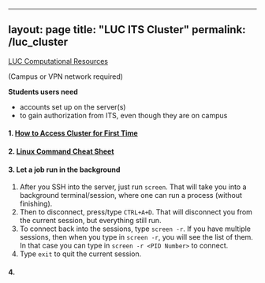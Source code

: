 
---
layout: page
title: "LUC ITS Cluster"
permalink: /luc_cluster
---

[LUC Computational Resources](https://www.luc.edu/its/rcs/computationalresources/)

(Campus or VPN network required)

**Students users need**
 - accounts set up on the server(s)
 - to gain authorization from ITS, even though they are on campus

#### 1.  [How to Access Cluster for First Time](~/research/ClusterAccessInstructions.pdf)

#### 2. [Linux Command Cheat Sheet](https://www.guru99.com/linux-commands-cheat-sheet.html)

#### 3. Let a job run in the background
1.  After you SSH into the server, just run `screen`. That will take you into a background terminal/session, where one can run a process (without finishing).
2. Then to disconnect, press/type `CTRL+A+D`. That will disconnect you from the current session, but everything still run. 
3. To connect back into the sessions, type `screen -r`. If you have multiple sessions, then when you type in `screen -r`, you will see the list of them. In that case you can type in `screen -r <PID Number>` to connect.
4. Type `exit` to quit the current session.

#### 4. 


